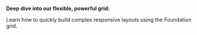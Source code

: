 **Deep dive into our flexible, powerful grid:**

Learn how to quickly build complex responsive layouts using the Foundation grid.


